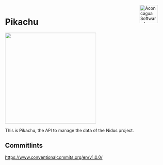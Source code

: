 <a href="https://aconcaguasoftware.com/">
    <img src="https://media.licdn.com/dms/image/C4E0BAQFxriuwLGuisg/company-logo_200_200/0/1626705315798?e=2147483647&v=beta&t=1HOppX_swFIx59cHaKzaH6_E2JWtsVIGXd-5vSQKQ3k" alt="Aconcagua Software logo" title="Aconcagua Software" align="right" height="60" />
</a>
<h1>
  Pikachu
</h1>

<img src="https://assets.stickpng.com/images/580b57fcd9996e24bc43c325.png" width="300">

This is Pikachu, the API to manage the data of the Nidus project.

## Commitlints

https://www.conventionalcommits.org/en/v1.0.0/
